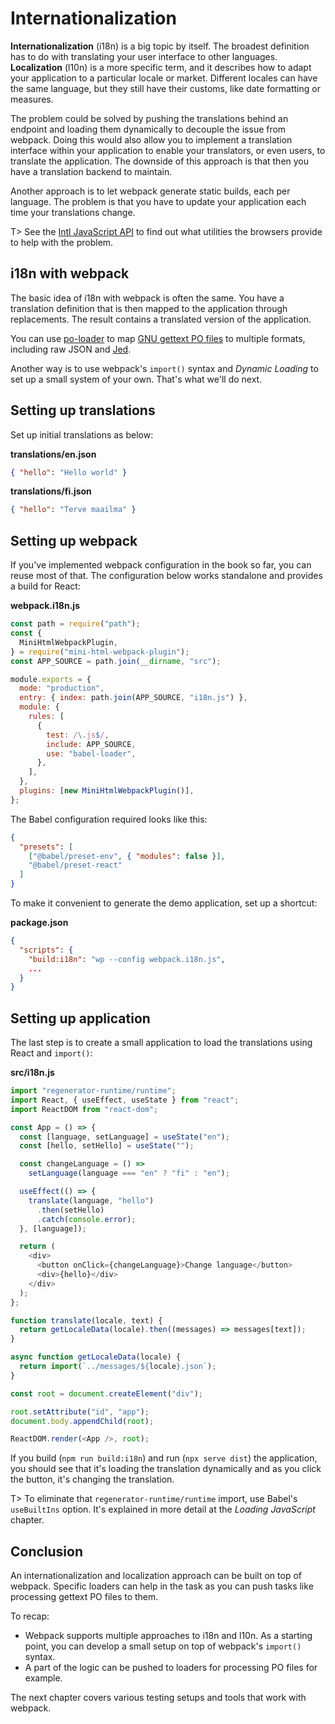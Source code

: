 # Internationalization

**Internationalization** (i18n) is a big topic by itself. The broadest definition has to do with translating your user interface to other languages. **Localization** (l10n) is a more specific term, and it describes how to adapt your application to a particular locale or market. Different locales can have the same language, but they still have their customs, like date formatting or measures.

The problem could be solved by pushing the translations behind an endpoint and loading them dynamically to decouple the issue from webpack. Doing this would also allow you to implement a translation interface within your application to enable your translators, or even users, to translate the application. The downside of this approach is that then you have a translation backend to maintain.

Another approach is to let webpack generate static builds, each per language. The problem is that you have to update your application each time your translations change.

T> See the [Intl JavaScript API](https://developer.mozilla.org/en-US/docs/Web/JavaScript/Reference/Global_Objects/Intl) to find out what utilities the browsers provide to help with the problem.

## i18n with webpack

The basic idea of i18n with webpack is often the same. You have a translation definition that is then mapped to the application through replacements. The result contains a translated version of the application.

You can use [po-loader](https://www.npmjs.com/package/po-loader) to map [GNU gettext PO files](https://www.gnu.org/software/gettext/manual/html_node/PO-Files.html) to multiple formats, including raw JSON and [Jed](https://messageformat.github.io/Jed/).

Another way is to use webpack's `import()` syntax and _Dynamic Loading_ to set up a small system of your own. That's what we'll do next.

## Setting up translations

Set up initial translations as below:

**translations/en.json**

```json
{ "hello": "Hello world" }
```

**translations/fi.json**

```json
{ "hello": "Terve maailma" }
```

## Setting up webpack

If you've implemented webpack configuration in the book so far, you can reuse most of that. The configuration below works standalone and provides a build for React:

**webpack.i18n.js**

```javascript
const path = require("path");
const {
  MiniHtmlWebpackPlugin,
} = require("mini-html-webpack-plugin");
const APP_SOURCE = path.join(__dirname, "src");

module.exports = {
  mode: "production",
  entry: { index: path.join(APP_SOURCE, "i18n.js") },
  module: {
    rules: [
      {
        test: /\.js$/,
        include: APP_SOURCE,
        use: "babel-loader",
      },
    ],
  },
  plugins: [new MiniHtmlWebpackPlugin()],
};
```

The Babel configuration required looks like this:

```json
{
  "presets": [
    ["@babel/preset-env", { "modules": false }],
    "@babel/preset-react"
  ]
}
```

To make it convenient to generate the demo application, set up a shortcut:

**package.json**

```json
{
  "scripts": {
    "build:i18n": "wp --config webpack.i18n.js",
    ...
  }
}
```

## Setting up application

The last step is to create a small application to load the translations using React and `import()`:

**src/i18n.js**

```javascript
import "regenerator-runtime/runtime";
import React, { useEffect, useState } from "react";
import ReactDOM from "react-dom";

const App = () => {
  const [language, setLanguage] = useState("en");
  const [hello, setHello] = useState("");

  const changeLanguage = () =>
    setLanguage(language === "en" ? "fi" : "en");

  useEffect(() => {
    translate(language, "hello")
      .then(setHello)
      .catch(console.error);
  }, [language]);

  return (
    <div>
      <button onClick={changeLanguage}>Change language</button>
      <div>{hello}</div>
    </div>
  );
};

function translate(locale, text) {
  return getLocaleData(locale).then((messages) => messages[text]);
}

async function getLocaleData(locale) {
  return import(`../messages/${locale}.json`);
}

const root = document.createElement("div");

root.setAttribute("id", "app");
document.body.appendChild(root);

ReactDOM.render(<App />, root);
```

If you build (`npm run build:i18n`) and run (`npx serve dist`) the application, you should see that it's loading the translation dynamically and as you click the button, it's changing the translation.

T> To eliminate that `regenerator-runtime/runtime` import, use Babel's `useBuiltIns` option. It's explained in more detail at the _Loading JavaScript_ chapter.

## Conclusion

An internationalization and localization approach can be built on top of webpack. Specific loaders can help in the task as you can push tasks like processing gettext PO files to them.

To recap:

- Webpack supports multiple approaches to i18n and l10n. As a starting point, you can develop a small setup on top of webpack's `import()` syntax.
- A part of the logic can be pushed to loaders for processing PO files for example.

The next chapter covers various testing setups and tools that work with webpack.
